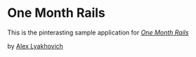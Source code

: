 # One Month Rails

This is the pinterasting sample application for
[*One Month Rails*](http://onemonthrails.com)

by [Alex Lyakhovich](http://iTeachYou.org)